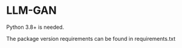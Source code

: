 # LLM-GAN

<p>Python 3.8+ is needed.</p>
<p>The package version requirements can be found in requirements.txt</p>
